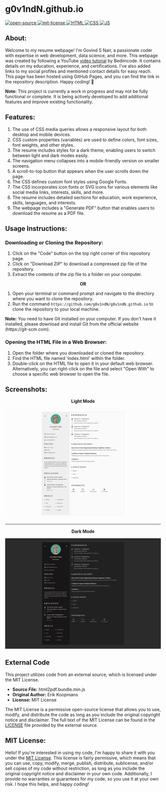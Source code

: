 # g0v1ndN.github.io
<div align="left">
   <a href="https://opensource.org/osd">
      <img src="https://github.com/g0v1ndN/AssetVault/blob/main/Badges/open-source.svg" alt="open-source"/>
   </a>
   <a href="https://opensource.org/license/mit/">
      <img src="https://img.shields.io/badge/License-MIT-green" alt="mit-license"/>
   </a>
   <a href="https://developer.mozilla.org/en-US/docs/Web/HTML">
      <img src="https://img.shields.io/badge/HTML-%23E44D26" alt="HTML"/>
   </a>
   <a href="https://developer.mozilla.org/en-US/docs/Web/CSS">
      <img src="https://img.shields.io/badge/CSS-%232965F1" alt="CSS"/>
   </a>
   <a href="https://developer.mozilla.org/en-US/docs/Web/JavaScript">
      <img src="https://img.shields.io/badge/JavaScript-%23F0DB4F" alt="JS"/>
   </a>
</div>

## About: 
Welcome to my resume webpage! I'm Govind S Nair, a passionate coder with expertise in web development, data science, and more. This webpage was created by following a YouTube <a href="https://www.youtube.com/watch?v=oYjseP_Qhv4">video tutorial</a> by Bedimcode. It contains details on my education, experience, and certifications. I've also added links to my social profiles and mentioned contact details for easy reach. This page has been hosted using GitHub Pages, and you can find the link in the repository description. Happy coding! 🚀

<p><b>Note:</b> This project is currently a work in progress and may not be fully functional or complete. It is being actively developed to add additional features and improve existing functionality.</p>

## Features:
1. The use of CSS media queries allows a responsive layout for both desktop and mobile devices.
2. CSS custom properties (variables) are used to define colors, font sizes, font weights, and other styles.
3. The resume includes styles for a dark theme, enabling users to switch between light and dark modes easily.
4. The navigation menu collapses into a mobile-friendly version on smaller screens.
5. A scroll-to-top button that appears when the user scrolls down the page.
6. The CSS defines custom font styles using Google Fonts.
7. The CSS incorporates icon fonts or SVG icons for various elements like social media links, interests, skills, and more.
8. The resume includes detailed sections for education, work experience, skills, languages, and interests.
9. The webpage includes a "Generate PDF" button that enables users to download the resume as a PDF file.

## Usage Instructions:

### Downloading or Cloning the Repository:
1. Click on the "Code" button on the top right corner of this repository page.
2. Click on "Download ZIP" to download a compressed zip file of the repository.
3. Extract the contents of the zip file to a folder on your computer.

<p align="center"><b> OR </b></p>

1. Open your terminal or command prompt and navigate to the directory where you want to clone the repository.
2. Run the command `https://github.com/g0v1ndN/g0v1ndN.github.io` to clone the repository to your local machine.
<p><b>Note:</b> You need to have Git installed on your computer. If you don't have it installed, please download and install Git from the official website (https://git-scm.com).</p>

### Opening the HTML File in a Web Browser:
1. Open the folder where you downloaded or cloned the repository.
2. Find the HTML file named 'index.html' within the folder.
3. Double-click on the HTML file to open it in your default web browser. Alternatively, you can right-click on the file and select "Open With" to choose a specific web browser to open the file.

## Screenshots:
<p align="center"><b>Light Mode</b></p>
<img src="https://github.com/g0v1ndN/g0v1ndN.github.io/blob/main/Screenshots/light_mode.png" alt="light_mode"/>
<hr>
<p align="center"><b>Dark Mode</b></p>
<img src="https://github.com/g0v1ndN/g0v1ndN.github.io/blob/main/Screenshots/dark_mode.png" alt="dark_mode"/>

## External Code
This project utilizes code from an external source, which is licensed under the MIT License.

- **Source File:** html2pdf.bundle.min.js
- **Original Author:** Erik Koopmans
- **License:** MIT License

The MIT License is a permissive open-source license that allows you to use, modify, and distribute the code as long as you include the original copyright notice and disclaimer. 
The full text of the MIT License can be found in the <a href="https://github.com/eKoopmans/html2pdf.js/blob/master/LICENSE">LICENSE</a> file provided by the external source.

## MIT License: 
Hello! If you're interested in using my code, I'm happy to share it with you under the <a href="https://github.com/g0v1ndN/g0v1ndN.github.io/blob/main/LICENSE">MIT License</a>. This license is fairly permissive, which means that you can use, copy, modify, merge, publish, distribute, sublicense, and/or sell copies of my code without restriction, as long as you include the original copyright notice and disclaimer in your own code. Additionally, I provide no warranties or guarantees for my code, so you use it at your own risk. I hope this helps, and happy coding!
